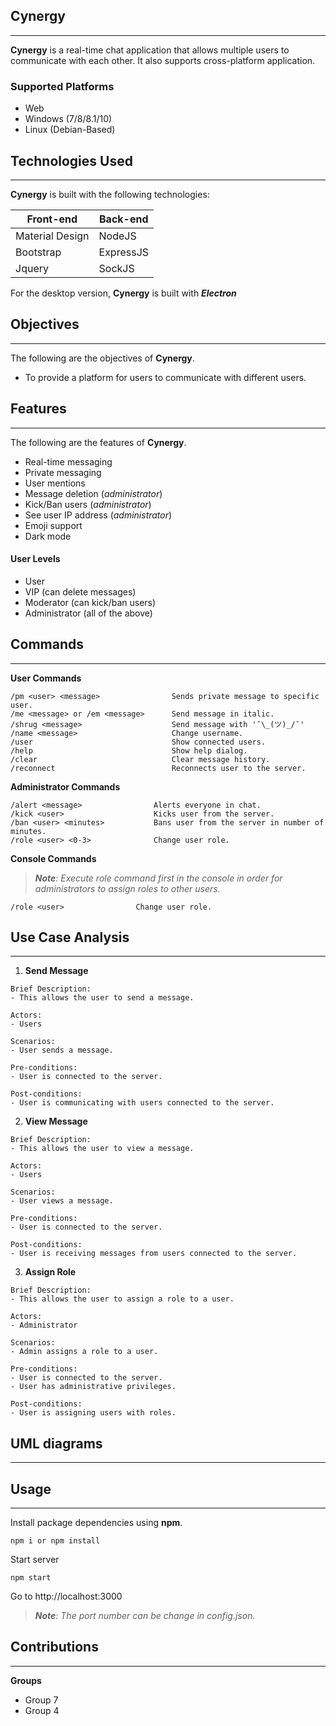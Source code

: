 ## Cynergy
---
**Cynergy** is a real-time chat application that allows multiple users to communicate with each other. It also supports cross-platform application.

### Supported Platforms
- Web
- Windows (7/8/8.1/10)
- Linux (Debian-Based)

## Technologies Used
---

**Cynergy** is built with the following technologies:

| Front-end | Back-end |
|-----------|----------|
| Material Design | NodeJS |
| Bootstrap | ExpressJS |
| Jquery | SockJS |

For the desktop version, **Cynergy** is built with ***Electron***

## Objectives
---
The following are the objectives of **Cynergy**.
 - To provide a platform for users to communicate with different users.

## Features
---
The following are the features of **Cynergy**.
 - Real-time messaging
 - Private messaging
 - User mentions
 - Message deletion (*administrator*)
 - Kick/Ban users (*administrator*)
 - See user IP address (*administrator*)
 - Emoji support
 - Dark mode
 
#### User Levels
 - User 
 - VIP (can delete messages)
 - Moderator (can kick/ban users)
 - Administrator (all of the above)
 
## Commands
---
**User Commands**
```
/pm <user> <message>			    Sends private message to specific user.
/me <message> or /em <message>		Send message in italic.
/shrug <message>			        Send message with '¯\_(ツ)_/¯'
/name <message>				        Change username.
/user					            Show connected users.
/help					            Show help dialog.
/clear					            Clear message history.
/reconnect				            Reconnects user to the server.
```
**Administrator Commands**
```
/alert <message>			    Alerts everyone in chat.
/kick <user>				    Kicks user from the server.
/ban <user> <minutes>			Bans user from the server in number of minutes.
/role <user> <0-3>			    Change user role.
```
**Console Commands**

> ***Note**: Execute role command first in the console in order for administrators to assign roles to other users.*
```
/role <user>				Change user role.
```
## Use Case Analysis
---
1. **Send Message**
```
Brief Description:
- This allows the user to send a message.

Actors:
- Users

Scenarios:
- User sends a message.

Pre-conditions:
- User is connected to the server.

Post-conditions:
- User is communicating with users connected to the server.
```
2. **View Message**
```
Brief Description:
- This allows the user to view a message.

Actors:
- Users

Scenarios:
- User views a message.

Pre-conditions:
- User is connected to the server.

Post-conditions:
- User is receiving messages from users connected to the server.
```
3. **Assign Role**
```
Brief Description:
- This allows the user to assign a role to a user.

Actors:
- Administrator

Scenarios:
- Admin assigns a role to a user.

Pre-conditions:
- User is connected to the server.
- User has administrative privileges.

Post-conditions:
- User is assigning users with roles.
```
## UML diagrams
---

## Usage
---
Install  package dependencies using **npm**.
```
npm i or npm install
```
Start server
```
npm start
```
Go to http://localhost:3000

> ***Note**: The port number can be change in config.json.*

## Contributions
---
**Groups**
- Group 7
- Group 4

